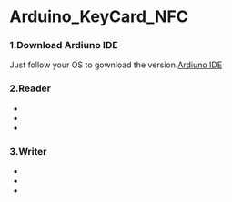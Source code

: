 # Arduino_KeyCard_NFC  
### 1.Download Ardiuno IDE  
  Just follow your OS to gownload the version.[Ardiuno IDE](https://www.arduino.cc/en/software)  
### 2.Reader
*  
*  
*  
### 3.Writer
*  
*  
*  

